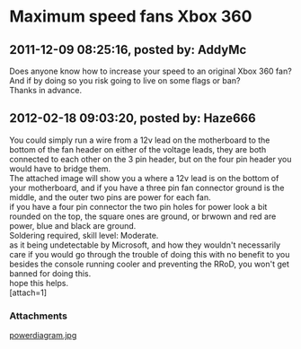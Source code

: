 # Maximum speed fans Xbox 360

## 2011-12-09 08:25:16, posted by: AddyMc

Does anyone know how to increase your speed to an original Xbox 360 fan? And if by doing so you risk going to live on some flags or ban?  
 Thanks in advance.

## 2012-02-18 09:03:20, posted by: Haze666

You could simply run a wire from a 12v lead on the motherboard to the bottom of the fan header on either of the voltage leads, they are both connected to each other on the 3 pin header, but on the four pin header you would have to bridge them.  
 The attached image will show you a where a 12v lead is on the bottom of your motherboard, and if you have a three pin fan connector ground is the middle, and the outer two pins are power for each fan.  
 if you have a four pin connector the two pin holes for power look a bit rounded on the top, the square ones are ground, or brwown and red are power, blue and black are ground.  
 Soldering required, skill level: Moderate.  
 as it being undetectable by Microsoft, and how they wouldn't necessarily care if you would go through the trouble of doing this with no benefit to you besides the console running cooler and preventing the RRoD, you won't get banned for doing this.  
 hope this helps.  
 [attach=1]

### Attachments

[powerdiagram.jpg](powerdiagram.jpg)